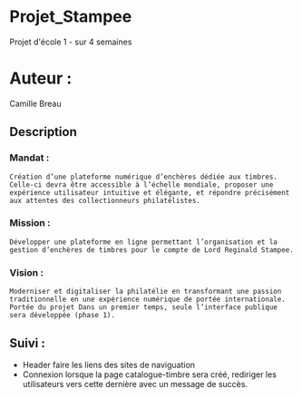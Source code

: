 # Projet_Stampee

Projet d'école 1 - sur 4 semaines

# Auteur :

Camille Breau

## Description

### Mandat :

    Création d’une plateforme numérique d’enchères dédiée aux timbres. Celle-ci devra être accessible à l’échelle mondiale, proposer une expérience utilisateur intuitive et élégante, et répondre précisément aux attentes des collectionneurs philatélistes.

### Mission :

    Développer une plateforme en ligne permettant l’organisation et la gestion d’enchères de timbres pour le compte de Lord Reginald Stampee.

### Vision :

    Moderniser et digitaliser la philatélie en transformant une passion traditionnelle en une expérience numérique de portée internationale. Portée du projet Dans un premier temps, seule l’interface publique sera développée (phase 1).

## Suivi :

- Header faire les liens des sites de naviguation
- Connexion lorsque la page catalogue-timbre sera créé, rediriger les utilisateurs vers cette dernière avec un message de succès.
